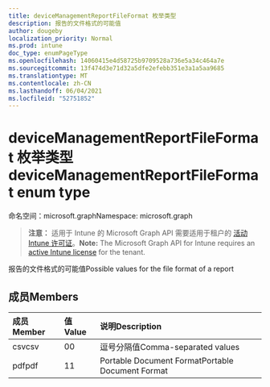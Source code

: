 ```yaml
---
title: deviceManagementReportFileFormat 枚举类型
description: 报告的文件格式的可能值
author: dougeby
localization_priority: Normal
ms.prod: intune
doc_type: enumPageType
ms.openlocfilehash: 14060415e4d58725b9709528a736e5a34c464a7e
ms.sourcegitcommit: 13f474d3e71d32a5dfe2efebb351e3a1a5aa9685
ms.translationtype: MT
ms.contentlocale: zh-CN
ms.lasthandoff: 06/04/2021
ms.locfileid: "52751852"
---
```

# <a name="devicemanagementreportfileformat-enum-type"></a><span data-ttu-id="37b27-103">deviceManagementReportFileFormat 枚举类型</span><span class="sxs-lookup"><span data-stu-id="37b27-103">deviceManagementReportFileFormat enum type</span></span>

<span data-ttu-id="37b27-104">命名空间：microsoft.graph</span><span class="sxs-lookup"><span data-stu-id="37b27-104">Namespace: microsoft.graph</span></span>

> <span data-ttu-id="37b27-105">**注意：** 适用于 Intune 的 Microsoft Graph API 需要适用于租户的 [活动 Intune 许可证](https://go.microsoft.com/fwlink/?linkid=839381)。</span><span class="sxs-lookup"><span data-stu-id="37b27-105">**Note:** The Microsoft Graph API for Intune requires an [active Intune license](https://go.microsoft.com/fwlink/?linkid=839381) for the tenant.</span></span>

<span data-ttu-id="37b27-106">报告的文件格式的可能值</span><span class="sxs-lookup"><span data-stu-id="37b27-106">Possible values for the file format of a report</span></span>

## <a name="members"></a><span data-ttu-id="37b27-107">成员</span><span class="sxs-lookup"><span data-stu-id="37b27-107">Members</span></span>
|<span data-ttu-id="37b27-108">成员</span><span class="sxs-lookup"><span data-stu-id="37b27-108">Member</span></span>|<span data-ttu-id="37b27-109">值</span><span class="sxs-lookup"><span data-stu-id="37b27-109">Value</span></span>|<span data-ttu-id="37b27-110">说明</span><span class="sxs-lookup"><span data-stu-id="37b27-110">Description</span></span>|
|:---|:---|:---|
|<span data-ttu-id="37b27-111">csv</span><span class="sxs-lookup"><span data-stu-id="37b27-111">csv</span></span>|<span data-ttu-id="37b27-112">0</span><span class="sxs-lookup"><span data-stu-id="37b27-112">0</span></span>|<span data-ttu-id="37b27-113">逗号分隔值</span><span class="sxs-lookup"><span data-stu-id="37b27-113">Comma-separated values</span></span>|
|<span data-ttu-id="37b27-114">pdf</span><span class="sxs-lookup"><span data-stu-id="37b27-114">pdf</span></span>|<span data-ttu-id="37b27-115">1</span><span class="sxs-lookup"><span data-stu-id="37b27-115">1</span></span>|<span data-ttu-id="37b27-116">Portable Document Format</span><span class="sxs-lookup"><span data-stu-id="37b27-116">Portable Document Format</span></span>|




